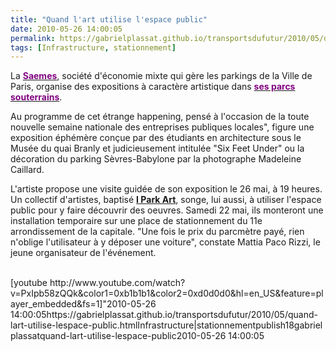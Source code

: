 ```yaml
---
title: "Quand l'art utilise l'espace public"
date: 2010-05-26 14:00:05
permalink: https://gabrielplassat.github.io/transportsdufutur/2010/05/quand-lart-utilise-lespace-public.html
tags: [Infrastructure, stationnement]
---
```


<p class="MsoNormal"><span>La <a href="http://www.saemes.fr/"><font color="#800080"><strong>Saemes</strong></font></a>, société d'économie mixte qui gère les parkings de la Ville de Paris, organise des expositions à caractère artistique dans <a href="http://www.saemes.fr/actualite_parking/semaine_des_epl.php"><font color="#800080"><strong>ses parcs souterrains</strong></font></a>. </span></p> <p class="MsoNormal"><span>Au programme de cet étrange happening, pensé à l'occasion de la toute nouvelle semaine nationale des entreprises publiques locales", figure une exposition éphémère conçue par des étudiants en architecture sous le Musée du quai Branly et judicieusement intitulée "Six Feet Under"  ou la décoration du parking Sèvres-Babylone par la photographe Madeleine Caillard.</span></p> <p class=""MsoNormal""><span>L'artiste propose une visite guidée de son exposition le 26 mai, à 19 heures. Un collectif d'artistes, baptisé <strong><a href=""http://parkart.wordpress.com/photogallery/"" target=""_blank"">I Park Art</a></strong>, songe, lui aussi, à utiliser l'espace public pour y faire découvrir des oeuvres. Samedi 22 mai, ils monteront une installation temporaire sur une place de stationnement du 11e arrondissement de la capitale. "Une fois le prix du parcmètre payé, rien n'oblige l'utilisateur à y déposer une voiture", constate Mattia Paco Rizzi, le jeune organisateur de l'événement.</span></p> <p class=""MsoNormal""><span> </span></p>  <!--more-->  <p></p> <div style=""text-align: right""></div> <div> <div><a href=""http://www.slide.com/pivot?cy=lt&at=fl&id=3386706919827571535&map=1"" target=""_blank""><img border=""0"" src=""http://widget-4f.slide.com/p1/3386706919827571535/lt_t000_v000_s0fl_f00/images/xslide1.gif"" /></a> <a href=""http://www.slide.com/pivot?cy=lt&at=fl&id=3386706919827571535&map=2"" target=""_blank""><img border=""0"" src=""http://widget-4f.slide.com/p2/3386706919827571535/lt_t000_v000_s0fl_f00/images/xslide2.gif"" /></a> <a href=""http://www.slide.com/pivot?cy=lt&at=fl&id=3386706919827571535&map=F"" target=""_blank""><img border=""0"" src=""http://widget-4f.slide.com/p4/3386706919827571535/lt_t000_v000_s0fl_f00/images/xslide42.gif"" /></a></div></div>  [youtube http://www.youtube.com/watch?v=PxIpb58zQQk&color1=0xb1b1b1&color2=0xd0d0d0&hl=en_US&feature=player_embedded&fs=1]"2010-05-26 14:00:05https://gabrielplassat.github.io/transportsdufutur/2010/05/quand-lart-utilise-lespace-public.htmlInfrastructure|stationnementpublish18gabriel plassatquand-lart-utilise-lespace-public2010-05-26 14:00:05
